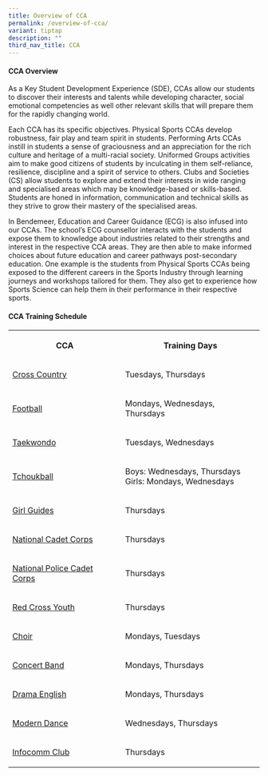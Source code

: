 ```yaml
---
title: Overview of CCA
permalink: /overview-of-cca/
variant: tiptap
description: ""
third_nav_title: CCA
---
```

<h4><strong>CCA Overview</strong></h4>
<p>As a Key Student Development Experience (SDE), CCAs allow our students
to discover their interests and talents while developing character, social
emotional&nbsp;competencies as well other relevant skills that will prepare
them for the rapidly changing world.</p>
<p>Each CCA has its specific objectives. Physical Sports CCAs develop robustness,
fair play and team spirit in students. Performing Arts CCAs instill in
students a sense of graciousness and an appreciation for the rich culture
and heritage of a multi-racial society. Uniformed Groups activities aim
to make good citizens of students by inculcating in them self-reliance,
resilience, discipline and a spirit of service to others. Clubs and Societies
(CS) allow students to explore and extend their interests in wide ranging
and specialised areas which may be knowledge-based or skills-based. Students
are honed in information, communication and technical skills as they strive
to grow their mastery of the specialised areas.&nbsp;</p>
<p>In Bendemeer, Education and Career Guidance (ECG) is also infused into
our CCAs. The school’s ECG counsellor interacts with the students and expose
them to knowledge about industries related to their strengths and interest
in the respective CCA areas. They are then able to make informed choices
about future education and career pathways post-secondary education. One
example is the students from Physical Sports CCAs being exposed to the
different careers in the Sports Industry through learning journeys and
workshops tailored for them. They also get to experience how Sports Science
can help them in their performance in their respective sports.</p>
<h4><strong>CCA Training Schedule</strong></h4>
<table style="minWidth: 50px">
<colgroup>
<col>
<col>
</colgroup>
<tbody>
<tr>
<th rowspan="1" colspan="1">
<p>CCA</p>
</th>
<th rowspan="1" colspan="1">
<p>Training Days</p>
</th>
</tr>
<tr>
<td rowspan="1" colspan="1">
<p><a href="/cross-country/" rel="noopener nofollow" target="_blank">Cross Country</a>
</p>
</td>
<td rowspan="1" colspan="1">
<p>Tuesdays, Thursdays</p>
</td>
</tr>
<tr>
<td rowspan="1" colspan="1">
<p><a href="/football/" rel="noopener nofollow" target="_blank">Football</a>
</p>
</td>
<td rowspan="1" colspan="1">
<p>Mondays, Wednesdays, Thursdays</p>
</td>
</tr>
<tr>
<td rowspan="1" colspan="1">
<p><a href="/taekwondo/" rel="noopener nofollow" target="_blank">Taekwondo</a>
</p>
</td>
<td rowspan="1" colspan="1">
<p>Tuesdays, Wednesdays</p>
</td>
</tr>
<tr>
<td rowspan="1" colspan="1">
<p><a href="/tchoukball/" rel="noopener nofollow" target="_blank">Tchoukball</a>
</p>
</td>
<td rowspan="1" colspan="1">
<p>Boys: Wednesdays, Thursdays
<br>Girls: Mondays, Wednesdays</p>
</td>
</tr>
<tr>
<td rowspan="1" colspan="1">
<p><a href="/girl-guides/" rel="noopener nofollow" target="_blank">Girl Guides</a>
</p>
</td>
<td rowspan="1" colspan="1">
<p>Thursdays</p>
</td>
</tr>
<tr>
<td rowspan="1" colspan="1">
<p><a href="/national-cadet-corps/" rel="noopener nofollow" target="_blank">National Cadet Corps</a>
</p>
</td>
<td rowspan="1" colspan="1">
<p>Thursdays</p>
</td>
</tr>
<tr>
<td rowspan="1" colspan="1">
<p><a href="/national-police-cadet-corps/" rel="noopener nofollow" target="_blank">National Police Cadet Corps</a>
</p>
</td>
<td rowspan="1" colspan="1">
<p>Thursdays</p>
</td>
</tr>
<tr>
<td rowspan="1" colspan="1">
<p><a href="/red-cross-youth/" rel="noopener nofollow" target="_blank">Red Cross Youth</a>
</p>
</td>
<td rowspan="1" colspan="1">
<p>Thursdays</p>
</td>
</tr>
<tr>
<td rowspan="1" colspan="1">
<p><a href="/choir/" rel="noopener nofollow" target="_blank">Choir</a>
</p>
</td>
<td rowspan="1" colspan="1">
<p>Mondays, Tuesdays</p>
</td>
</tr>
<tr>
<td rowspan="1" colspan="1">
<p><a href="/concert-band/" rel="noopener nofollow" target="_blank">Concert Band</a>
</p>
</td>
<td rowspan="1" colspan="1">
<p>Mondays, Thursdays</p>
</td>
</tr>
<tr>
<td rowspan="1" colspan="1">
<p><a href="/drama-english/" rel="noopener nofollow" target="_blank">Drama English</a>
</p>
</td>
<td rowspan="1" colspan="1">
<p>Mondays, Thursdays</p>
</td>
</tr>
<tr>
<td rowspan="1" colspan="1">
<p><a href="/modern-dance/" rel="noopener nofollow" target="_blank">Modern Dance</a>
</p>
</td>
<td rowspan="1" colspan="1">
<p>Wednesdays, Thursdays</p>
</td>
</tr>
<tr>
<td rowspan="1" colspan="1">
<p><a href="/infocomm-club/" rel="noopener nofollow" target="_blank">Infocomm Club</a>
</p>
</td>
<td rowspan="1" colspan="1">
<p>Thursdays</p>
</td>
</tr>
</tbody>
</table>
<p></p>